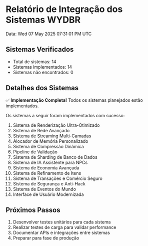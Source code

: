 # Relatório de Integração dos Sistemas WYDBR
Data: Wed 07 May 2025 07:31:01 PM UTC

## Sistemas Verificados
- Total de sistemas: 14
- Sistemas implementados: 14
- Sistemas não encontrados: 0

## Detalhes dos Sistemas
✅ **Implementação Completa!** Todos os sistemas planejados estão implementados.

Os sistemas a seguir foram implementados com sucesso:
1. Sistema de Renderização Ultra-Otimizado
2. Sistema de Rede Avançado
3. Sistema de Streaming Multi-Camadas
4. Alocador de Memória Personalizado
5. Sistema de Compressão Dinâmica
6. Pipeline de Validação
7. Sistema de Sharding de Banco de Dados
8. Sistema de IA Assistente para NPCs
9. Sistema de Economia Avançada
10. Sistema de Refinamento de Itens
11. Sistema de Transações e Comércio Seguro
12. Sistema de Segurança e Anti-Hack
13. Sistema de Eventos do Mundo
14. Interface de Usuário Modernizada

## Próximos Passos
1. Desenvolver testes unitários para cada sistema
2. Realizar testes de carga para validar performance
3. Documentar APIs e integrações entre sistemas
4. Preparar para fase de produção
